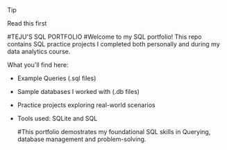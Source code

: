 >[!TIP]
>Read this first

#TEJU'S SQL PORTFOLIO
#Welcome to my SQL portfolio! This repo contains SQL practice projects I completed both personally and during my data analytics course.

What you'll find here:
- Example Queries (.sql files)
- Sample databases I worked with (.db files)
- Practice projects exploring real-world scenarios

- Tools used: SQLite and SQL

  #This portfolio demostrates my foundational SQL skills in Querying, database management and problem-solving.
